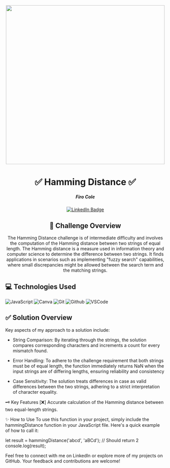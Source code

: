 <div id="header" align="center">
  <img src="https://live.staticflickr.com/65535/53611225928_94d7cafb16.jpg" width="500" height="500">
</div>

<div id="description" align="center">

# :white_check_mark: Hamming Distance :white_check_mark:



##### Firo Cole

[![LinkedIn Badge](https://img.shields.io/badge/-@firocolemd-blue?style=flat&logo=Linkedin&logoColor=black)](https://www.linkedin.com/in/firocolemd/)

  ## :pencil: Challenge Overview
The Hamming Distance challenge is of intermediate difficulty and involves the computation of the Hamming distance between two strings of equal length. The Hamming distance is a measure used in information theory and computer science to determine the difference between two strings. It finds applications in scenarios such as implementing "fuzzy search" capabilities, where small discrepancies might be allowed between the search term and the matching strings.

</div>




## :computer: Technologies Used

![JavaScript](https://img.shields.io/badge/-JavaScript-05122A?style=flat&logo=javascript)
![Canva](https://img.shields.io/badge/-Canva-05122A?style=flat&logo=canva)
![Git](https://img.shields.io/badge/-Git-05122A?style=flat&logo=git)
![Github](https://img.shields.io/badge/-GitHub-05122A?style=flat&logo=github)
![VSCode](https://img.shields.io/badge/-VS_Code-05122A?style=flat&logo=visualstudio)




## :white_check_mark: Solution Overview

Key aspects of my approach to a solution include:

- String Comparison: By iterating through the strings, the solution compares corresponding characters and increments a count for every mismatch found.
  
- Error Handling: To adhere to the challenge requirement that both strings must be of equal length, the function immediately returns NaN when the input strings are of differing lengths, ensuring reliability and consistency
  
- Case Sensitivity: The solution treats differences in case as valid differences between the two strings, adhering to a strict interpretation of character equality.

:old_key: Key Features
[:x:] Accurate calculation of the Hamming distance between two equal-length strings.

:sparkles: How to Use
To use this function in your project, simply include the hammingDistance function in your JavaScript file. Here's a quick example of how to call it:

let result = hammingDistance('abcd', 'aBCd'); // Should return 2
console.log(result);

Feel free to connect with me on LinkedIn or explore more of my projects on GitHub. Your feedback and contributions are welcome!
